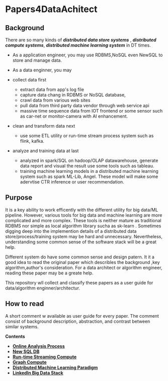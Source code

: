 # Papers4DataAchitect
## Background
There are so many kinds of ***distributed data store systems*** , ***distributed compute systems***, ***distributed machine learning system*** in DT times.

- As a application engineer, you may use RDBMS,NoSQL even NewSQL to store and manage data.

-  As a data enginner, you may 

  - collect data first
    - extract data from app's log file
    - capture data chang in RDBMS or NoSQL database,
    - crawl data from various web sites
    - pull data from third party data vendor through web service api
    - massive time sequence data from IOT frontend or some sensor  such as car-net or monitor-camera with AI enhancement.

  - clean and transform data next
    - use some ETL utility or run-time stream process system such as  flink, kafka.
  - analyze and training data at last
    -  analyzed in spark/SQL on hadoop/OLAP datawarehouse,  generate data report and visual the result use some tools such as tableau.
    - training machine learning models in a distributed machine learning system such as spark ML-Lib,  Angel. These model will make some adervtise CTR inference or user recommendation.

## Purpose
It is a key ability  to work efficently with the different utility for big data/ML pipeline. However, various tools for big data and machine learning are more complicated and more complex. These tools is neither mature as traditional RDBMS nor simple as local algorithm library sucha as sk-learn . Sometimes digging deep into the implemention details of a distributed data store/process/training system may be hard and unnecessary. Nevertheless,  understanding some common sense of the software stack will be a great help. 

 Different  system do have some common sense and design patern. It it a good idea to read the original paper which describles the background ,key algorithm,author's consideration. For a data architect or algorithm engineer,  reading these paper may be a greate help.

This repository wll collect and classify these papers as a user guide for data/algorithm enginner/architectur.

## How to read
A short comment w available as user guide for every paper. The comment consist of background description, abstraction, and contrast between similar systems.

**Contents**

- **[Online Analysis Process](./OLAP)**
- **[New SQL DB](./newSQL)**
- **[Run-time Streaming Compute](./runtimeStreamCompute)**
- [**Graph Compute**](./GraphCompute)
- **[Distributed Machine Learning Paradigm](./distributedML)**
- **[LinkedIn Big Data Stack](./linkedin)**

